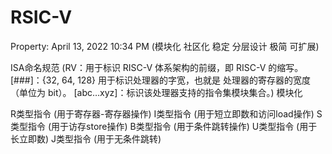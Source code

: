 # RSIC-V

Property: April 13, 2022 10:34 PM
(模块化
社区化
稳定
分层设计
极简
可扩展)

ISA命名规范
(RV：用于标识 RISC-V 体系架构的前缀，即 RISC-V 的缩写。
\[###\]：{32, 64, 128} 用于标识处理器的字宽，也就是 处理器的寄存器的宽度（单位为 bit）。
\[abc…xyz\]：标识该处理器支持的指令集模块集合。)
模块化

R类型指令
(用于寄存器-寄存器操作)
I类型指令
(用于短立即数和访问load操作)
S类型指令
(用于访存store操作)
B类型指令
(用于条件跳转操作)
U类型指令
(用于长立即数)
J类型指令
(用于无条件跳转)